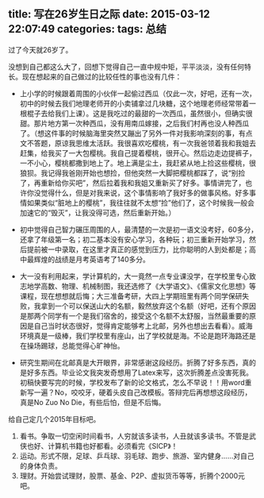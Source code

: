 title: 写在26岁生日之际
date: 2015-03-12 22:07:49
categories:
tags: 总结
---
过了今天就26岁了。

没想到自己都这么大了，回想下觉得自己一直中规中矩，平平淡淡，没有任何特长。现在想起来的自己做过的比较任性的事也没有几件：<!--more-->

 - 上小学的时候跟着周围的小伙伴一起偷过西瓜（仅此一次，好吧，还有一次，初中的时候去我们地理老师开的小卖铺拿过几块糖，这个地理老师经常带着一根棍子去给我们上课）。这是我吃过的最甜的一次西瓜，虽然很小，但确实很甜。那片地方第一次种西瓜，没有用南瓜嫁接，之后我们村再也没人种西瓜了。（想这件事的时候脑海里突然又蹦出了另外一件对我影响深刻的事，有点文不答题，原谅我思维太活跃。我很喜欢吃樱桃，有一次我爸领着我和我姐去赶集，给我买了一大包樱桃。我自己提着樱桃，很开心。然后边走边提裤子，一不小心，樱桃都撒到地上了。地上满是尘土，我赶紧从地上捡这些樱桃，很狼狈。我记得我爸刚开始也想捡，但他突然一大脚把樱桃都踩了，说“别捡了，再重新给你买吧”，然后拉着我和我姐又重新买了好多。事情讲完了，也许你没觉得什么，但是对我来说，这个事情影响了我好多的做事风格。好多事情如果类似“脏地上的樱桃”，我往往就不太想“捡”他们了，这个时候我一般会加速它的“毁灭”，让我没得可选，然后重新开始。）

 - 初中觉得自己智力碾压周围的人，最清楚的一次是初一语文没考好，60多分，还拿了年级第一名；初二基本没有安心学习，各种玩；初三重新开始学习，然后提前被一中录取，在这里才真正的感觉到压力，比你聪明的人到处都是；高中最辉煌的战绩是月考英语考了140多分。

 - 大一没有利用起来，学计算机的，大一竟然一点专业课没学，在学校里专心致志地学高数、物理、机械制图，我还选修了《大学语文》、《儒家文化思想》等课程，现在想想就后悔；大三准备考研，大四上学期班里有两个同学保研失败，我拿到一个可以保送山大的名额，毅然放弃这个名额（好吧，还有个原因是那两个同学有一个是我们宿舍的，接受这个名额不太舒服，当然最重要的原因是自己当时状态很好，觉得肯定能够考上北邮，另外也想出去看看）。威海环境真是一级棒，我们学校里有座山，出了学校就是海。不论是跑环海路还是在操场踢球，总能觉得心旷神怡。

 - 研究生期间在北邮真是大开眼界，非常感谢这段经历。折腾了好多东西，真的是好多东西。毕业论文我突发奇想用了Latex来写，这次折腾差点没害死我。初稿快要写完的时候，学校发布了新的论文格式，怎么不早说！！用word重新写一遍？No，咬咬牙，硬着头皮自己改模板。答辩完后再想想这段经历，真是No Zuo No Die，有些后怕，但是不后悔。

给自己定几个2015年目标吧。

1. 看书。争取一切空闲时间看书，人穷就该多读书，人丑就该多读书。不管是武侠也好、计算机书籍也好都看。必须看完《SICP》！
2. 运动。形式不限，足球、乒乓球、羽毛球、跑步、旅游、室内健身……对自己的身体负责。
3. 理财。开始尝试理财，股票、基金、P2P、虚拟货币等等，折腾个2000元吧。
